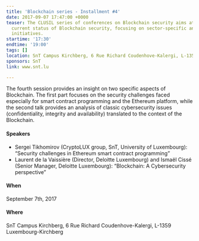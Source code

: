 ```yaml
---
title: 'Blockchain series - Installment #4'
date: 2017-09-07 17:47:00 +0000
teaser: The CLUSIL series of conferences on Blockchain security aims at surveying
  current status of Blockchain security, focusing on sector-specific and national
  initiatives.
startime: '17:30'
endtime: '19:00'
tags: []
location: SnT Campus Kirchberg, 6 Rue Richard Coudenhove-Kalergi, L-1359 Luxembourg-Kirchberg
sponsors: SnT
link: www.snt.lu

---
```

The fourth session provides an insight on two specific aspects of Blockchain. The first part focuses on the security challenges faced especially for smart contract programming and the Ethereum platform, while the second talk provides an analysis of classic cybersecurity issues (confidentiality, integrity and availability) translated to the context of the Blockchain.

#### Speakers

* Sergei Tikhomirov (CryptoLUX group, SnT, University of Luxembourg): “Security challenges in Ethereum smart contract programming”
* Laurent de la Vaissière (Director, Deloitte Luxembourg) and Ismaël Cissé (Senior Manager, Deloitte Luxembourg): “Blockchain: A Cybersecurity perspective”

#### When

September 7th, 2017

#### Where

SnT Campus Kirchberg, 6 Rue Richard Coudenhove-Kalergi, L-1359 Luxembourg-Kirchberg